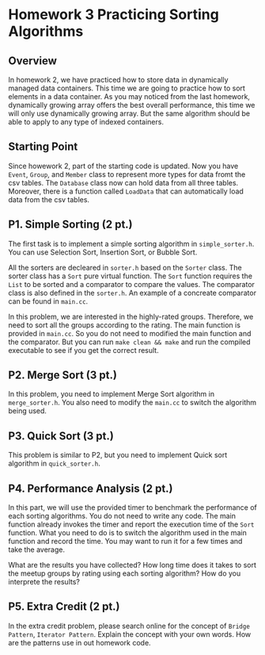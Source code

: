 # Homework 3 Practicing Sorting Algorithms

## Overview

In homework 2, we have practiced how to store data in dynamically managed
data containers. This time we are going to practice how to sort elements
in a data container. As you may noticed from the last homework, dynamically
growing array offers the best overall performance, this time we will only
use dynamically growing array. But the same algorithm should be able to
apply to any type of indexed containers.

## Starting Point

Since howework 2, part of the starting code is updated. Now you have `Event`,
`Group`, and `Member` class to represent more types for data fromt the csv
tables. The `Database` class now can hold data from all three tables. Moreover,
there is a function called `LoadData` that can automatically load data from
the csv tables.

## P1. Simple Sorting (2 pt.)

The first task is to implement a simple sorting algorithm in `simple_sorter.h`.
You can use Selection Sort, Insertion Sort, or Bubble Sort.

All the sorters are decleared in `sorter.h` based on the `Sorter` class. The
sorter class has a `Sort` pure virtual function. The `Sort` function requires
the `List` to be sorted and a comparator to compare the values. The comparator
class is also defined in the `sorter.h`. An example of a concreate comparator
can be found in `main.cc`.

In this problem, we are interested in the highly-rated groups. Therefore, we
need to sort all the groups according to the rating. The main function is
provided in `main.cc`. So you do not need to modified the main function and the
comparator. But you can run `make clean && make` and run the compiled
executable to see if you get the correct result.

## P2. Merge Sort (3 pt.)

In this problem, you need to implement Merge Sort algorithm in `merge_sorter.h`.
You also need to modify the `main.cc` to switch the algorithm being used.

## P3. Quick Sort (3 pt.)

This problem is similar to P2, but you need to implement Quick sort algorithm
in `quick_sorter.h`.

## P4. Performance Analysis (2 pt.)

In this part, we will use the provided timer to benchmark the performance of
each sorting algorithms. You do not need to write any code. The main function
already invokes the timer and report the execution time of the `Sort` function.
What you need to do is to switch the algorithm used in the main function and
record the time. You may want to run it for a few times and take the average.

What are the results you have collected? How long time does it takes to sort the
meetup groups by rating using each sorting algorithm? How do you interprete
the results?

## P5. Extra Credit (2 pt.)

In the extra credit problem, please search online for the concept of
`Bridge Pattern`, `Iterator Pattern`. Explain the concept with your own words.
How are the patterns use in out homework code.
